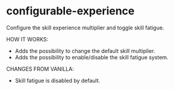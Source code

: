 # configurable-experience
Configure the skill experience multiplier and toggle skill fatigue.

HOW IT WORKS:
- Adds the possibility to change the default skill multiplier.
- Adds the possibility to enable/disable the skill fatigue system.

CHANGES FROM VANILLA:
- Skill fatigue is disabled by default.